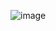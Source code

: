 ![image](https://user-images.githubusercontent.com/110505489/223917817-269b51ba-472d-4695-8d6e-17d086144582.png)
